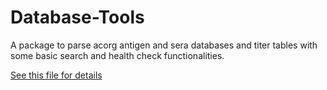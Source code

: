 # Database-Tools
A package to parse acorg antigen and sera databases and titer tables with some basic search and health check functionalities.

[See this file for details](https://github.com/iAvicenna/Database-Tools/blob/master/readme.ipynb)

